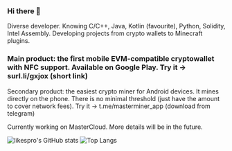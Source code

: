 ### Hi there 👋

Diverse developer. Knowing C/C++, Java, Kotlin (favourite), Python, Solidity, Intel Assembly. Developing projects from crypto wallets to Minecraft plugins.

### Main product: the first mobile EVM-compatible cryptowallet with NFC support. Available on Google Play. Try it -> surl.li/gxjox (short link)

Secondary product: the easiest crypto miner for Android devices. It mines directly on the phone. There is no minimal threshold (just have the amount to cover network fees). Try it -> t.me/masterminer_app (download from telegram)

Currently working on MasterCloud. More details will be in the future.


![likespro's GitHub stats](https://github-readme-stats.vercel.app/api?username=likespro&show_icons=true&rank_icon=percentile) ![Top Langs](https://github-readme-stats.vercel.app/api/top-langs/?username=likespro&layout=compact)
